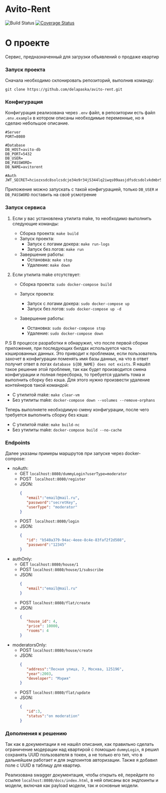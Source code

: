 # Avito-Rent

![Build Status](https://github.com/delapaska/avito-rent/actions/workflows/goci.yml/badge.svg)
[![Coverage Status](https://codecov.io/gh/delapaska/avito-rent/branch/master/graph/badge.svg)](https://codecov.io/gh/delapaska/avito-rent)

# О проекте 

Сервис, предназначенный для загрузки объявлений о продаже квартир 


### Запуск проекта 

Сначала необходимо склонировать репозиторий, выполнив команду: 

```
git clone https://github.com/delapaska/avito-rent.git
```

### Конфигурация 

Конфигурация реализована через `.env` файл, в репозитории есть файл `.env.example` в котором описаны необходимые переменные, но я сделаю небольшое описание.

```
#Server
PORT=8080

#Database
DB_HOST=avito-db
DB_PORT=5432
DB_USER=
DB_PASSWORD=
DB_NAME=avitorent

#Auth
JWT_SECRET=hciozxsdc8solcsdcje34o9r34j5344lq2iwqs09aasjdfsdcsdolvkdmbr55304p2zxlZXUICCZBNUJKH23J2123LKCXMZLKCAKLSDMAKDHSFXJCNLKZXCCJLXZKCCELJKFFNE4N324NKL4X

```
Приложение можно запускать с такой конфигурацией, только `DB_USER` и `DB_PASSWORD` поставить на своё усмотрение




### Запуск сервиса 

1. Если у вас установлена утилита make, то необходимо выполнить следующие команды:
    - Сборка проекта:  `make build`
    - Запуск проекта: 
        - Запуск с логами докера: `make run-logs`
        - Запуск без логов: `make run`
    - Завершение работы:
        - Остановка: `make stop`
        - Удаление: `make down`

2. Если утилита make отсутствует:
    - Сборка проекта:  `sudo docker-compose build`

    - Запуск проекта: 
        - Запуск с логами докера: `sudo docker-compose up`
        - Запуск без логов: `sudo docker-compose up -d`
    - Завершение работы:
        - Остановка: `sudo docker-compose stop`
        - Удаление: `sudo docker-compose down`

P.S В процессе разработки я обнаружил, что после первой сборки приложения, при последующих билдах используется часть кэшированных данных. Это приводит к проблемам, если пользователь захочет в конфигурации поменять имя базы данных, на что в ответ получит ответ в логах `database ${DB_NAME} does not exists`. 
Я нашёл такое решение этой проблеме, так как будет производится смена конфигурации и полная пересборка, то требуется удалить тома и выполнить сборку без кэша.
Для этого нужно произвести удаление контейнеров такой командой:
- C утилитой make: `make clear-vm` 
- Без утилиты make: `docker-compose down --volumes --remove-orphans`

Теперь выполняете необходимую смену конфигурации, после чего требуется выполнить сборку без кэша:
- C утилитой make:  `make build-nc`
- Без утилиты make: `docker-compose build --no-cache`




### Endpoints
Далее указаны примеры маршрутов при запуске через docker-compose:
- noAuth: 
    - GET `localhost:8080/dummyLogin?userType=moderator`
    - POST ` localhost:8080/register`
    - JSON: 
         ```json
        {
            "email":"email@mail.ru", 
            "password":"secretKey", 
            "userType": "moderator"
        }
        ``` 
    - POST ` localhost:8080/login`
    - JSON: 
         ```json
        {
            "id": "b540a379-94ac-4eee-8c4e-83faf2f2d508", 
            "password":"12345"
        }
        ``` 
- authOnly:
    - GET `localhost:8080/house/1`
    - POST `localhost:8080/house/1/subscribe`
    - JSON: 
         ```json
        {
            "email":"email@mail.ru"     
        }
        ``` 
    - POST `localhost:8080/flat/create`
    - JSON: 
         ```json
        {
            "house_id": 4, 
            "price": 10000,
            "rooms": 4
        }
        ``` 
- moderatorsOnly: 
    - POST `localhost:8080/house/create`
    - JSON: 
         ```json
        {
            "address":"Лесная улица, 7, Москва, 125196", 
            "year":2003, 
            "developer": "Мэрия"
        }   
        ``` 
    - POST `localhost:8080/flat/update`
    - JSON: 
         ```json
        {
            "id":3, 
            "status":"on moderation"
        }
        ``` 



### Дополнения к решению 

Так как в документации я не нашёл описания, как правильно сделать ограничение модерации над квартирой с помощью `dummyLogin`, я решил сохранять UUID пользователя в токен, а не только его тип, что в дальнейшем работает и для эндпоинтов авторизации. Также я добавил поле с UUID в таблицу для квартир.

Реализована swagger документация, чтобы открыть её, перейдите по ссылке `localhost:8080/docs/index.html`, в ней описаны все эндпоинты и модели, включая как payload модели, так и основные модели.



